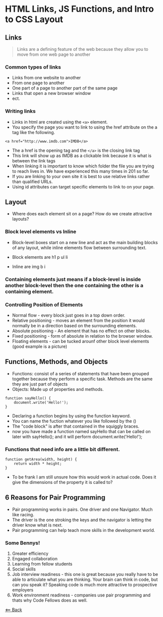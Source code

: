 # HTML Links, JS Functions, and Intro to CSS Layout
<!-- Info gained from Duckett HTML and JS books-->
## Links
> Links are a defining feature of the web because they allow you to move from one web page to another

### Common types of links
- Links from one website to another
- From one page to another
- One part of a page to another part of the same page
- Links that open a new browser window
- ect.

### Writing links
- Links in html are created using the `<a>` element. 
- You specify the page you want to link to using the href attribute on the a tag like the following.

```
<a href="http://www.imdb.com">IMDB</a>
```

- The a href is the opening tag and the `</a>` is the closing link tag
- This link will show up as IMDB as a clickable link because it is what is between the link tags
- When linking it is important to know which folder the file you are trying to reach lives in. We have experienced this many times in 201 so far.
- If you are linking to your own site it is best to use relative links rather than qualified URLs.
- Using id attributes can target specific elements to link to on your page.

## Layout
- Where does each element sit on a page? How do we create attractive layouts?
  
### Block level elements vs Inline
- Block-level boxes start on a new line and act as the main building blocks of any layout, while inline elements flow between surrounding text.

- Block elements are h1 p ul li
- Inline are img b i

### Containing elements just means if a block-level is inside another block-level then the one containing the other is a containing element.

### Controlling Position of Elements
- Normal flow - every block just goes in a top down order.
- Relative positioning - moves an element from the position it would normally be in a direction based on the surrounding elements.
- Absolute positioning - An element that has no effect on other blocks.
- Fixed positioning - form of absolute in relation to the browser window.
- Floating elements - can be tucked arounf other block level elements (good example is a picture)

## Functions, Methods, and Objects
- Functions: consist of a series of statements that have been grouped together because they perform a specific task. Methods are the same they are just part of objects
- Objects: Made up of properties and methods.

```
function sayHello() {
    document.write('Hello!');
}
```

- Declaring a function begins by using the function keyword.
- You can name the fuction whatever you like followed by the () 
- The "code block" is after that contained in the squiggly braces.
- now you have made a function named sayHello that can be called on later with sayHello(); and it will perform document.write('Hello!');

### Functions that need info are a little bit different.

```
function getArea(width, height) {
    return width * height;
}
```

- To be frank I am still unsure how this would work in actual code. Does it give the dimensions of the property it is called to?

## 6 Reasons for Pair Programming
- Pair programming works in pairs. One driver and one Navigator. Much like racing.
- The driver is the one stroking the keys and the navigator is letting the driver know what is next.
- Pair programming can help teach more skills in the development world.

### Some Bennys!
1. Greater efficiency
2. Engaged collaboration
3. Learning from fellow students
4. Social skills
5. Job interview readiness - this one is great because you really have to be able to articulate what you are thinking. Your brain can think in code, but can you speak it? Speaking code is much more attractive to prospective employers
6. Work environment readiness - companies use pair programming and thats why Code Fellows does as well.

[<== Back](README.md)